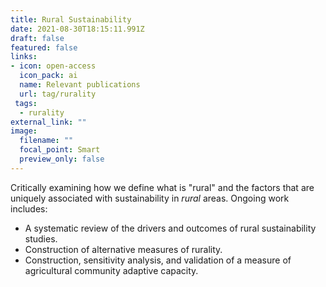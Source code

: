 ```yaml
---
title: Rural Sustainability
date: 2021-08-30T18:15:11.991Z
draft: false
featured: false
links:
- icon: open-access
  icon_pack: ai
  name: Relevant publications
  url: tag/rurality
 tags:
  - rurality
external_link: ""
image:
  filename: ""
  focal_point: Smart
  preview_only: false
---
```

Critically examining how we define what is "rural" and the factors that are uniquely associated with sustainability in *rural* areas. Ongoing work includes:

* A systematic review of the drivers and outcomes of rural sustainability studies.
* Construction of alternative measures of rurality.
* Construction, sensitivity analysis, and validation of a measure of agricultural community adaptive capacity.
